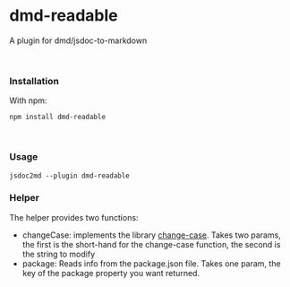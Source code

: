 # dmd-readable
A plugin for dmd/jsdoc-to-markdown

<br>

### Installation
With npm:
```
npm install dmd-readable
```

<br>

### Usage
```
jsdoc2md --plugin dmd-readable
```

### Helper
The helper provides two functions:
- changeCase: implements the library [change-case](https://github.com/blakeembrey/change-case). Takes two params, the first is the short-hand for the change-case function, the second is the string to modify
- package: Reads info from the package.json file. Takes one param, the key of the package property you want returned.
